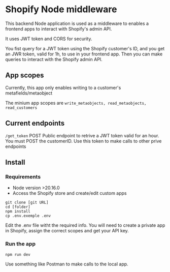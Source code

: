 # Shopify Node middleware

This backend Node application is used as a middleware to enables a frontend apps to interact with Shopify's admin API.

It uses JWT token and CORS for security.

You fist query for a JWT token using the Shopify customer's ID, and you get an JWR token, valid for 1h, to use in your frontend app. Then you can make queries to interact with the Shopify admin API.

## App scopes

Currently, this app only enables writing to a customer's metafields/metaobject

The minium app scopes are `write_metaobjects, read_metaobjects, read_customers`

## Current endpoints

`/get_token` POST
Public endpoint to retrive a JWT token valid for an hour. You must POST the customerID. Use this token to make calls to other prive endpoints


## Install

### Requirements
- Node version >20.16.0
- Access the Shopify store and create/edit custom apps

```
git clone [git URL]
cd [folder]
npm install
cp .env.exemple .env
```

Edit the .env file witht the required info. You will need to create a private app in Shopify, assign the correct scopes and get your API key.

### Run the app
`npm run dev`

Use something like Postman to make calls to the local app.